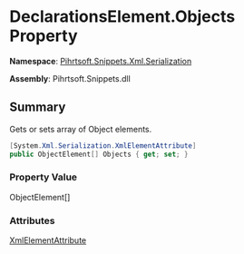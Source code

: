 # DeclarationsElement\.Objects Property

**Namespace**: [Pihrtsoft.Snippets.Xml.Serialization](../../README.md)

**Assembly**: Pihrtsoft\.Snippets\.dll

## Summary

Gets or sets array of Object elements\.

```csharp
[System.Xml.Serialization.XmlElementAttribute]
public ObjectElement[] Objects { get; set; }
```

### Property Value

ObjectElement\[\]

### Attributes

[XmlElementAttribute](https://docs.microsoft.com/en-us/dotnet/api/system.xml.serialization.xmlelementattribute)
